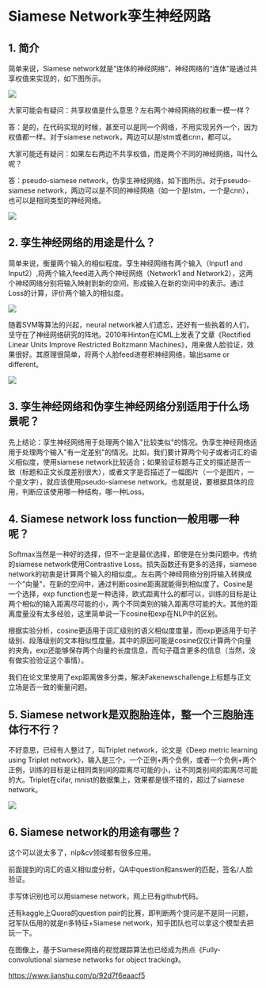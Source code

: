 # Siamese Network孪生神经网路

## 1. 简介
简单来说，Siamese network就是“连体的神经网络”，神经网络的“连体”是通过共享权值来实现的，如下图所示。

![ ](../__pics/Siamese_1.jpg)

大家可能会有疑问：共享权值是什么意思？左右两个神经网络的权重一模一样？

答：是的，在代码实现的时候，甚至可以是同一个网络，不用实现另外一个，因为权值都一样。对于siamese network，两边可以是lstm或者cnn，都可以。

大家可能还有疑问：如果左右两边不共享权值，而是两个不同的神经网络，叫什么呢？

答：pseudo-siamese network，伪孪生神经网络，如下图所示。对于pseudo-siamese network，两边可以是不同的神经网络（如一个是lstm，一个是cnn），也可以是相同类型的神经网络。

![ ](../__pics/Siamese_2.jpg)

## 2. 孪生神经网络的用途是什么？

简单来说，衡量两个输入的相似程度。孪生神经网络有两个输入（Input1 and Input2）,将两个输入feed进入两个神经网络（Network1 and Network2），这两个神经网络分别将输入映射到新的空间，形成输入在新的空间中的表示。通过Loss的计算，评价两个输入的相似度。

![ ](../__pics/Siamese_3.jpg)

随着SVM等算法的兴起，neural network被人们遗忘，还好有一些执着的人们，坚守在了神经网络研究的阵地。2010年Hinton在ICML上发表了文章《Rectified Linear Units Improve Restricted Boltzmann Machines》，用来做人脸验证，效果很好。其原理很简单，将两个人脸feed进卷积神经网络，输出same or different。

![ ](../__pics/Siamese_4.jpg)

## 3. 孪生神经网络和伪孪生神经网络分别适用于什么场景呢？

先上结论：孪生神经网络用于处理两个输入"比较类似"的情况。伪孪生神经网络适用于处理两个输入"有一定差别"的情况。比如，我们要计算两个句子或者词汇的语义相似度，使用siamese network比较适合；如果验证标题与正文的描述是否一致（标题和正文长度差别很大），或者文字是否描述了一幅图片（一个是图片，一个是文字），就应该使用pseudo-siamese network。也就是说，要根据具体的应用，判断应该使用哪一种结构，哪一种Loss。

## 4. Siamese network loss function一般用哪一种呢？

Softmax当然是一种好的选择，但不一定是最优选择，即使是在分类问题中。传统的siamese network使用Contrastive Loss。损失函数还有更多的选择，siamese network的初衷是计算两个输入的相似度,。左右两个神经网络分别将输入转换成一个"向量"，在新的空间中，通过判断cosine距离就能得到相似度了。Cosine是一个选择，exp function也是一种选择，欧式距离什么的都可以，训练的目标是让两个相似的输入距离尽可能的小，两个不同类别的输入距离尽可能的大。其他的距离度量没有太多经验，这里简单说一下cosine和exp在NLP中的区别。

根据实验分析，cosine更适用于词汇级别的语义相似度度量，而exp更适用于句子级别、段落级别的文本相似性度量。其中的原因可能是cosine仅仅计算两个向量的夹角，exp还能够保存两个向量的长度信息，而句子蕴含更多的信息（当然，没有做实验验证这个事情）。

我们在论文里使用了exp距离做多分类，解决Fakenewschallenge上标题与正文立场是否一致的衡量问题。

## 5. Siamese network是双胞胎连体，整一个三胞胎连体行不行？

不好意思，已经有人整过了，叫Triplet network，论文是《Deep metric learning using Triplet network》，输入是三个，一个正例+两个负例，或者一个负例+两个正例，训练的目标是让相同类别间的距离尽可能的小，让不同类别间的距离尽可能的大。Triplet在cifar, mnist的数据集上，效果都是很不错的，超过了siamese network。

![ ](../__pics/Siamese_5.jpg)

## 6. Siamese network的用途有哪些？

这个可以说太多了，nlp&cv领域都有很多应用。

前面提到的词汇的语义相似度分析，QA中question和answer的匹配，签名/人脸验证。

手写体识别也可以用siamese network，网上已有github代码。

还有kaggle上Quora的question pair的比赛，即判断两个提问是不是同一问题，冠军队伍用的就是n多特征+Siamese network，知乎团队也可以拿这个模型去把玩一下。

在图像上，基于Siamese网络的视觉跟踪算法也已经成为热点《Fully-convolutional siamese networks for object tracking》。


https://www.jianshu.com/p/92d7f6eaacf5
